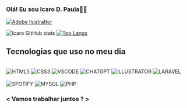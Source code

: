 ### Olá! Eu sou Icaro D. Paula👋😁

[![Adobe Ilustrattor](https://img.shields.io/badge/adobe%20illustrator-%23FF9A00.svg?style=for-the-badge&logo=adobe%20illustrator&logoColor=white)](https://www.adobe.com/products/illustrator.html)

![Icaro GitHub stats](https://github-readme-stats.vercel.app/api?username=IKRO277&show_icons=true&theme=dracula)
[![Top Langs](https://github-readme-stats.vercel.app/api/top-langs/?username=IKRO277&layout=donut)](https://github.com/anuraghazra/github-readme-stats)

## Tecnologias que uso no meu dia

<div style="display: inline-block"><br/>
    <img align="center" alt="HTML5" src="https://img.shields.io/badge/html5-%23E34F26.svg?style=for-the-badge&logo=html5&logoColor=white">
</div>
<div style="display: inline-block"><br/>
    <img align="center" alt="CSS3" src="https://img.shields.io/badge/css3-%231572B6.svg?style=for-the-badge&logo=css3&logoColor=white">
</div>
<div style="display: inline-block"><br/>
    <img align="center" alt="VSCODE" src="https://img.shields.io/badge/Visual%20Studio%20Code-0078d7.svg?style=for-the-badge&logo=visual-studio-code&logoColor=white">
</div>
<div style="display: inline-block"><br/>
    <img align="center" alt="CHATGPT" src="https://img.shields.io/badge/chatGPT-74aa9c?style=for-the-badge&logo=openai&logoColor=white">
</div>
<div style="display: inline-block"><br/>
    <img align="center" alt="ILLUSTRATOR" src="https://img.shields.io/badge/adobe%20illustrator-%23FF9A00.svg?style=for-the-badge&logo=adobe%20illustrator&logoColor=white">
</div>
<div style="display: inline-block"><br/>
    <img align="center" alt="LARAVEL" src="https://img.shields.io/badge/laravel-%23FF2D20.svg?style=for-the-badge&logo=laravel&logoColor=white">
</div>
<div style="display: inline-block"><br/>
    <img align="center" alt="SPOTIFY" src="https://img.shields.io/badge/Spotify-1ED760?style=for-the-badge&logo=spotify&logoColor=white">
</div>
<div style="display: inline-block"><br/>
    <img align="center" alt="MYSQL" src="https://img.shields.io/badge/mysql-%2300f.svg?style=for-the-badge&logo=mysql&logoColor=white">
</div>
<div style="display: inline-block"><br/>
    <img align="center" alt="PHP" src="https://img.shields.io/badge/php-%23777BB4.svg?style=for-the-badge&logo=php&logoColor=white">
</div></br>

### < Vamos trabalhar juntos ? >
